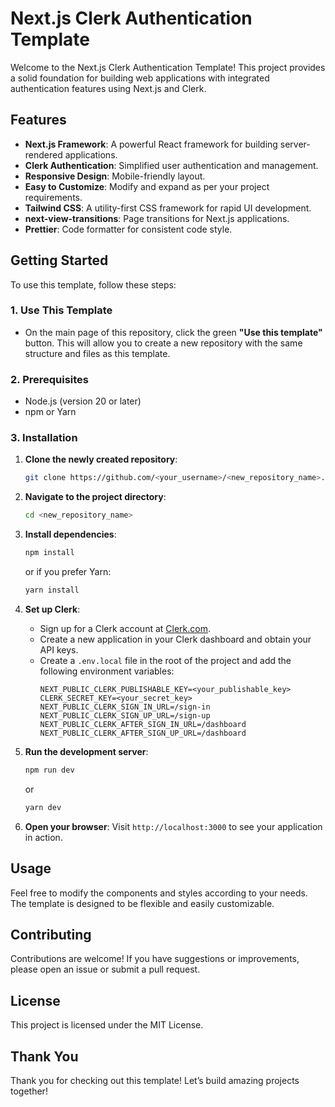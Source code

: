 # Next.js Clerk Authentication Template

Welcome to the Next.js Clerk Authentication Template! This project provides a solid foundation for building web applications with integrated authentication features using Next.js and Clerk.

## Features

- **Next.js Framework**: A powerful React framework for building server-rendered applications.
- **Clerk Authentication**: Simplified user authentication and management.
- **Responsive Design**: Mobile-friendly layout.
- **Easy to Customize**: Modify and expand as per your project requirements.
- **Tailwind CSS**: A utility-first CSS framework for rapid UI development.
- **next-view-transitions**: Page transitions for Next.js applications.
- **Prettier**: Code formatter for consistent code style.

## Getting Started

To use this template, follow these steps:

### 1. Use This Template

- On the main page of this repository, click the green **"Use this template"** button. This will allow you to create a new repository with the same structure and files as this template.

### 2. Prerequisites

- Node.js (version 20 or later)
- npm or Yarn

### 3. Installation

1. **Clone the newly created repository**:

   ```bash
   git clone https://github.com/<your_username>/<new_repository_name>.git
   ```

2. **Navigate to the project directory**:

   ```bash
   cd <new_repository_name>
   ```

3. **Install dependencies**:

   ```bash
   npm install
   ```

   or if you prefer Yarn:

   ```bash
   yarn install
   ```

4. **Set up Clerk**:

   - Sign up for a Clerk account at [Clerk.com](https://clerk.com).
   - Create a new application in your Clerk dashboard and obtain your API keys.
   - Create a `.env.local` file in the root of the project and add the following environment variables:
     ```
     NEXT_PUBLIC_CLERK_PUBLISHABLE_KEY=<your_publishable_key>
     CLERK_SECRET_KEY=<your_secret_key>
     NEXT_PUBLIC_CLERK_SIGN_IN_URL=/sign-in
     NEXT_PUBLIC_CLERK_SIGN_UP_URL=/sign-up
     NEXT_PUBLIC_CLERK_AFTER_SIGN_IN_URL=/dashboard
     NEXT_PUBLIC_CLERK_AFTER_SIGN_UP_URL=/dashboard
     ```

5. **Run the development server**:

   ```bash
   npm run dev
   ```

   or

   ```bash
   yarn dev
   ```

6. **Open your browser**:
   Visit `http://localhost:3000` to see your application in action.

## Usage

Feel free to modify the components and styles according to your needs. The template is designed to be flexible and easily customizable.

## Contributing

Contributions are welcome! If you have suggestions or improvements, please open an issue or submit a pull request.

## License

This project is licensed under the MIT License.

## Thank You

Thank you for checking out this template! Let’s build amazing projects together!
